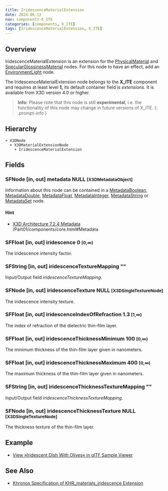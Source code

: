 ```yaml
---
title: IridescenceMaterialExtension
date: 2024-06-12
nav: components-X_ITE
categories: [components, X_ITE]
tags: [IridescenceMaterialExtension, X_ITE]
---
```

<style>
.post h3 {
   word-spacing: 0.2em;
}
</style>

## Overview

IridescenceMaterialExtension is an extension for the [PhysicalMaterial](../../shape/physicalmaterial/) and [SpecularGlossinessMaterial](../specularglossinessmaterial/) nodes. For this node to have an effect, add an [EnvironmentLight](../../lighting/environmentlight) node.

The IridescenceMaterialExtension node belongs to the **X_ITE** component and requires at least level **1,** its default container field is *extensions.* It is available from X3D version 4.0 or higher.

>**Info:** Please note that this node is still **experimental**, i.e. the functionality of this node may change in future versions of X_ITE.
{: .prompt-info }

## Hierarchy

```
+ X3DNode
  + X3DMaterialExtensionNode
    + IridescenceMaterialExtension
```

## Fields

### SFNode [in, out] **metadata** NULL <small>[X3DMetadataObject]</small>

Information about this node can be contained in a [MetadataBoolean](/x_ite/components/core/metadataboolean/), [MetadataDouble](/x_ite/components/core/metadatadouble/), [MetadataFloat](/x_ite/components/core/metadatafloat/), [MetadataInteger](/x_ite/components/core/metadatainteger/), [MetadataString](/x_ite/components/core/metadatastring/) or [MetadataSet](/x_ite/components/core/metadataset/) node.

#### Hint

- [X3D Architecture 7.2.4 Metadata](https://www.web3d.org/specifications/X3Dv4/ISO-IEC19775-1v4-IS) /Part01/components/core.html#Metadata

### SFFloat [in, out] **iridescence** 0 <small>[0,∞)</small>

The iridescence intensity factor.

### SFString [in, out] **iridescenceTextureMapping** ""

Input/Output field *iridescenceTextureMapping*.

### SFNode [in, out] **iridescenceTexture** NULL <small>[X3DSingleTextureNode]</small>

The iridescence intensity texture.

### SFFloat [in, out] **iridescenceIndexOfRefraction** 1.3 <small>[1,∞)</small>

The index of refraction of the dielectric thin-film layer.

### SFFloat [in, out] **iridescenceThicknessMinimum** 100 <small>[0,∞)</small>

The minimum thickness of the thin-film layer given in nanometers.

### SFFloat [in, out] **iridescenceThicknessMaximum** 400 <small>[0,∞)</small>

The maximum thickness of the thin-film layer given in nanometers.

### SFString [in, out] **iridescenceThicknessTextureMapping** ""

Input/Output field *iridescenceThicknessTextureMapping*.

### SFNode [in, out] **iridescenceThicknessTexture** NULL <small>[X3DSingleTextureNode]</small>

The thickness texture of the thin-film layer.

## Example

- [View »Iridescent Dish With Olives« in glTF Sample Viewer](/x_ite/laboratory/gltf-sample-viewer/?url=IridescentDishWithOlives)

## See Also

- [Khronos Specification of KHR_materials_iridescence Extension](https://github.com/KhronosGroup/glTF/tree/main/extensions/2.0/Khronos/KHR_materials_iridescence)
